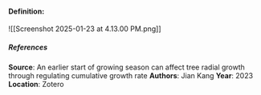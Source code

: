 #### **Definition**: 
![[Screenshot 2025-01-23 at 4.13.00 PM.png]]
##### References
**Source**: An earlier start of growing season can affect tree radial growth through regulating cumulative growth rate
**Authors**: Jian Kang
**Year**: 2023
**Location**: Zotero
